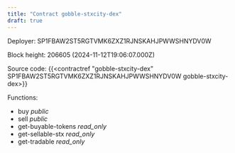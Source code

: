 ```yaml
---
title: "Contract gobble-stxcity-dex"
draft: true
---
```

Deployer: SP1FBAW2ST5RGTVMK6ZXZ1RJNSKAHJPWWSHNYDV0W


 



Block height: 206605 (2024-11-12T19:06:07.000Z)

Source code: {{<contractref "gobble-stxcity-dex" SP1FBAW2ST5RGTVMK6ZXZ1RJNSKAHJPWWSHNYDV0W gobble-stxcity-dex>}}

Functions:

* buy _public_
* sell _public_
* get-buyable-tokens _read_only_
* get-sellable-stx _read_only_
* get-tradable _read_only_
